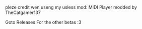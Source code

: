 pleze credit wen useng my usless mod:
MIDI Player modded by TheCatgamer137

Goto Releases For the other betas :3
